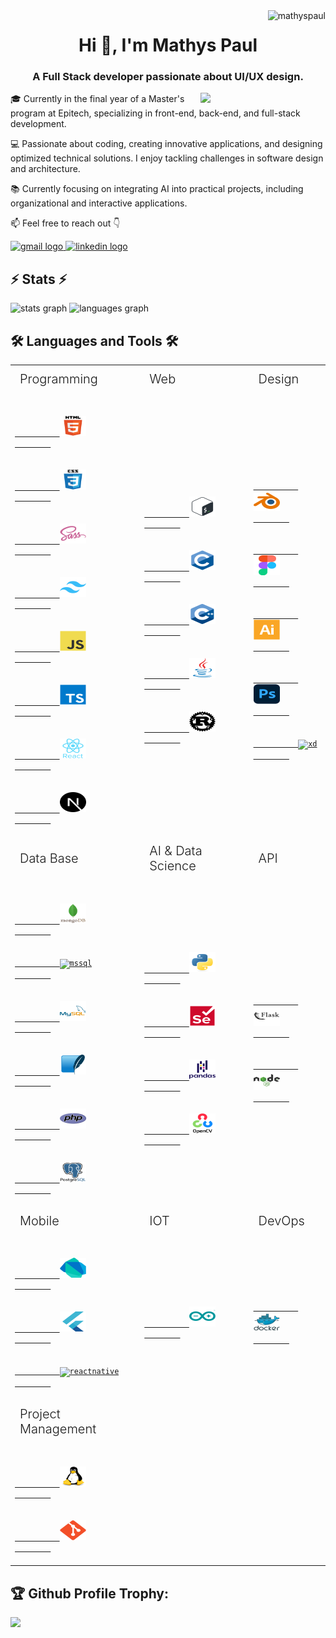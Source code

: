 <img align="right" src="https://komarev.com/ghpvc/?username=mathyspaul&label=Visitors&color=4493f8&style=flat" alt="mathyspaul" />
<h1 align="center">Hi 👋, I'm Mathys Paul</h1>
<h3 align="center">A Full Stack developer passionate about UI/UX design.</h3>

<img align='right' width="200" src="https://i.pinimg.com/originals/2a/53/65/2a53651a35816f499270d8275fd5318f.gif">

🎓 Currently in the final year of a Master's program at Epitech, specializing in front-end, back-end, and full-stack development.

💻 Passionate about coding, creating innovative applications, and designing optimized technical solutions. I enjoy tackling challenges in software design and architecture.

📚 Currently focusing on integrating AI into practical projects, including organizational and interactive applications.

📫 Feel free to reach out 👇

<a href="mailto:mathyspaul14@gmail.com" target="_blank" rel="noreferrer">
<img src="https://img.shields.io/static/v1?message=Gmail&logo=gmail&label=&color=D14836&logoColor=white&labelColor=&style=for-the-badge" height="24" alt="gmail logo"  />
</a>
<a href="https://www.linkedin.com/in/mathys-paul/" target="_blank" rel="noreferrer">
<img src="https://img.shields.io/static/v1?message=LinkedIn&logo=linkedin&label=&color=0077B5&logoColor=white&labelColor=&style=for-the-badge" height="24" alt="linkedin logo"  />
</a>

## ⚡ Stats ⚡

<img src="https://github-readme-stats.vercel.app/api?username=mathyspaul&hide_title=false&hide_rank=true&show_icons=true&include_all_commits=true&count_private=true&disable_animations=false&theme=github_dark&locale=en&hide_border=true&border_radius=0" height="200" alt="stats graph"  />
<img src="https://github-readme-stats.vercel.app/api/top-langs?username=mathyspaul&locale=en&hide_title=false&layout=compact&card_width=320&theme=github_dark&hide_border=true&border_radius=0" height="200" alt="languages graph"  />

## 🛠️ Languages and Tools 🛠️

<table>
  <tr>
    <td>
      <h4 style="margin: 8px; font-weight: 300; font-size: 1.25rem;">
			Programming
			</h4>
    </td>
    <td>
      <h4 style="margin: 8px; font-weight: 300; font-size: 1.25rem;">
			Web
			</h4>
    </td>
    <td>
      <h4 style="margin: 8px; font-weight: 300; font-size: 1.25rem;">
			Design
			</h4>
    </td>
  </tr>
  <tr>
    <td>
      <code>
        <a href="https://www.w3.org/html/" target="_blank" rel="noreferrer">
          <img src="https://raw.githubusercontent.com/devicons/devicon/master/icons/html5/html5-original-wordmark.svg" alt="html5" width="42" height="32" />
        </a>
      </code>
			&nbsp;
      <code>
        <a href="https://www.w3schools.com/css/" target="_blank" rel="noreferrer">
          <img src="https://raw.githubusercontent.com/devicons/devicon/master/icons/css3/css3-original-wordmark.svg" alt="css3" width="42" height="32" />
        </a>
      </code>
			&nbsp;
      <code>
        <a href="https://sass-lang.com" target="_blank" rel="noreferrer">
          <img src="https://raw.githubusercontent.com/devicons/devicon/master/icons/sass/sass-original.svg" alt="sass" width="42" height="32" />
        </a>
      </code>
			&nbsp;
      <code>
        <a href="https://tailwindcss.com/" target="_blank" rel="noreferrer">
          <img src="https://raw.githubusercontent.com/devicons/devicon/master/icons/tailwindcss/tailwindcss-original.svg" alt="tailwind" width="42" height="32" />
        </a>
      </code>
			&nbsp;
      <code>
        <a href="https://www.w3schools.com/js/" target="_blank" rel="noreferrer">
          <img src="https://raw.githubusercontent.com/devicons/devicon/master/icons/javascript/javascript-original.svg" alt="css3" width="42" height="32" />
        </a>
      </code>
			&nbsp;
      <code>
        <a href="https://www.typescriptlang.org/" target="_blank" rel="noreferrer">
          <img src="https://raw.githubusercontent.com/devicons/devicon/master/icons/typescript/typescript-original.svg" alt="typescript" width="42" height="32" />
        </a>
      </code>
			&nbsp;
      <code>
        <a href="https://reactjs.org/" target="_blank" rel="noreferrer">
          <img src="https://raw.githubusercontent.com/devicons/devicon/master/icons/react/react-original-wordmark.svg" alt="react" width="42" height="32" />
        </a>
      </code>
			&nbsp;
      <code>
        <a href="https://nextjs.org/" target="_blank" rel="noreferrer">
          <img src="https://raw.githubusercontent.com/devicons/devicon/master/icons/nextjs/nextjs-plain.svg" alt="nextjs" width="42" height="32" />
        </a>
      </code>
    </td>
    <td>
      <code>
        <a href="https://www.gnu.org/software/bash/" target="_blank" rel="noreferrer">
          <img src="https://raw.githubusercontent.com/devicons/devicon/master/icons/bash/bash-original.svg" alt="bash" width="42" height="32" />
        </a>
      </code>
			&nbsp;
      <code>
        <a href="https://www.cprogramming.com/" target="_blank" rel="noreferrer">
          <img src="https://raw.githubusercontent.com/devicons/devicon/master/icons/c/c-original.svg" alt="c" width="42" height="32" />
        </a>
      </code>
			&nbsp;
      <code>
        <a href="https://www.w3schools.com/cpp/" target="_blank" rel="noreferrer">
          <img src="https://raw.githubusercontent.com/devicons/devicon/master/icons/cplusplus/cplusplus-original.svg" alt="cplusplus" width="42" height="32" />
        </a>
      </code>
			&nbsp;
      <code>
        <a href="https://www.java.com" target="_blank" rel="noreferrer">
          <img src="https://raw.githubusercontent.com/devicons/devicon/master/icons/java/java-original.svg" alt="java" width="42" height="32" />
        </a>
      </code>
			&nbsp;
      <code>
        <a href="https://www.rust-lang.org" target="_blank" rel="noreferrer">
          <img src="https://raw.githubusercontent.com/devicons/devicon/master/icons/rust/rust-original.svg" alt="rust" width="42" height="32" />
        </a>
      </code>
    </td>
    <td>
      <code>
        <a href="https://www.blender.org/" target="_blank" rel="noreferrer">
          <img src="https://raw.githubusercontent.com/devicons/devicon/master/icons/blender/blender-original.svg" alt="blender" width="42" height="32" />
        </a>
      </code>
			&nbsp;
      <code>
        <a href="https://www.figma.com/" target="_blank" rel="noreferrer">
          <img src="https://raw.githubusercontent.com/devicons/devicon/master/icons/figma/figma-original.svg" alt="figma" width="42" height="32" />
        </a>
      </code>
			&nbsp;
      <code>
        <a href="https://www.adobe.com/in/products/illustrator.html" target="_blank" rel="noreferrer">
          <img src="https://raw.githubusercontent.com/devicons/devicon/master/icons/illustrator/illustrator-plain.svg" alt="illustrator" width="42" height="32" />
        </a>
      </code>
			&nbsp;
      <code>
        <a href="https://www.photoshop.com/en" target="_blank" rel="noreferrer">
          <img src="https://raw.githubusercontent.com/devicons/devicon/master/icons/photoshop/photoshop-original.svg" alt="photoshop" width="42" height="32" />
        </a>
      </code>
			&nbsp;
      <code>
        <a href="https://www.adobe.com/products/xd.html" target="_blank" rel="noreferrer">
          <img src="https://static.cdnlogo.com/logos/a/95/adobe-xd.svg" alt="xd" width="42" height="32" />
        </a>
      </code>
    </td>
  </tr>
  <tr></tr>
  <tr>
    <td>
      <h4 style="margin: 8px; font-weight: 300; font-size: 1.25rem;">
			Data Base
			</h4>
    </td>
    <td>
      <h4 style="margin: 8px; font-weight: 300; font-size: 1.25rem;">
			AI & Data Science
			</h4>
    </td>
    <td>
      <h4 style="margin: 8px; font-weight: 300; font-size: 1.25rem;">
			API
			</h4>
    </td>
  </tr>
  <tr>
    <td>
      <code>
        <a href="https://www.mongodb.com/" target="_blank" rel="noreferrer">
          <img src="https://raw.githubusercontent.com/devicons/devicon/master/icons/mongodb/mongodb-original-wordmark.svg" alt="mongodb" width="42" height="32" />
        </a>
      </code>
			&nbsp;
      <code>
        <a href="https://www.microsoft.com/en-us/sql-server" target="_blank" rel="noreferrer">
          <img src="https://www.svgrepo.com/show/303229/microsoft-sql-server-logo.svg" alt="mssql" width="42" height="32" />
        </a>
      </code>
			&nbsp;
      <code>
        <a href="https://www.mysql.com/" target="_blank" rel="noreferrer">
          <img src="https://raw.githubusercontent.com/devicons/devicon/master/icons/mysql/mysql-original-wordmark.svg" alt="mysql" width="42" height="32" />
        </a>
      </code>
			&nbsp;
      <code>
        <a href="https://www.sqlite.org/" target="_blank" rel="noreferrer">
          <img src="https://raw.githubusercontent.com/devicons/devicon/master/icons/sqlite/sqlite-original.svg" alt="sqlite" width="42" height="32" />
        </a>
      </code>
			&nbsp;
      <code>
        <a href="https://www.php.net" target="_blank" rel="noreferrer">
          <img src="https://raw.githubusercontent.com/devicons/devicon/master/icons/php/php-original.svg" alt="php" width="42" height="32" />
        </a>
      </code>
			&nbsp;
      <code>
        <a href="https://www.postgresql.org" target="_blank" rel="noreferrer">
          <img src="https://raw.githubusercontent.com/devicons/devicon/master/icons/postgresql/postgresql-original-wordmark.svg" alt="postgresql" width="42" height="32" />
        </a>
      </code>
    </td>
    <td>
      <code>
        <a href="https://www.python.org" target="_blank" rel="noreferrer">
          <img src="https://raw.githubusercontent.com/devicons/devicon/master/icons/python/python-original.svg" alt="python" width="42" height="32" />
        </a>
      </code>
			&nbsp;
      <code>
        <a href="https://www.selenium.dev" target="_blank" rel="noreferrer">
          <img src="https://raw.githubusercontent.com/devicons/devicon/master/icons/selenium/selenium-original.svg" alt="selenium" width="42" height="32" />
        </a>
      </code>
			&nbsp;
      <code>
        <a href="https://pandas.pydata.org/" target="_blank" rel="noreferrer">
          <img src="https://raw.githubusercontent.com/devicons/devicon/master/icons/pandas/pandas-original-wordmark.svg" alt="pandas" width="42" height="32" />
        </a>
      </code>
			&nbsp;
      <code>
        <a href="https://opencv.org/" target="_blank" rel="noreferrer">
          <img src="https://raw.githubusercontent.com/devicons/devicon/master/icons/opencv/opencv-original-wordmark.svg" alt="opencv" width="42" height="32" />
        </a>
      </code>
    </td>
    <td>
      <code>
        <a href="https://flask.palletsprojects.com/" target="_blank" rel="noreferrer">
          <img src="https://raw.githubusercontent.com/devicons/devicon/master/icons/flask/flask-original-wordmark.svg" alt="flask" width="42" height="32" />
        </a>
      </code>
			&nbsp;
      <code>
        <a href="https://nodejs.org" target="_blank" rel="noreferrer">
          <img src="https://raw.githubusercontent.com/devicons/devicon/master/icons/nodejs/nodejs-original-wordmark.svg" alt="nodejs" width="42" height="32" />
        </a>
      </code>
    </td>
  </tr>
  <tr></tr>
  <tr>
    <td>
      <h4 style="margin: 8px; font-weight: 300; font-size: 1.25rem;">
			Mobile
			</h4>
    </td>
    <td>
      <h4 style="margin: 8px; font-weight: 300; font-size: 1.25rem;">
			IOT
			</h4>
    </td>
    <td>
      <h4 style="margin: 8px; font-weight: 300; font-size: 1.25rem;">
			DevOps
			</h4>
    </td>
  </tr>
  <tr>
    <td>
      <code>
        <a href="https://dart.dev" target="_blank" rel="noreferrer">
          <img src="https://raw.githubusercontent.com/devicons/devicon/master/icons/dart/dart-original.svg" alt="dart" width="42" height="32" />
        </a>
      </code>
			&nbsp;
      <code>
        <a href="https://flutter.dev" target="_blank" rel="noreferrer">
          <img src="https://raw.githubusercontent.com/devicons/devicon/master/icons/flutter/flutter-original.svg" alt="flutter" width="42" height="32" />
        </a>
      </code>
			&nbsp;
      <code>
        <a href="https://reactnative.dev/" target="_blank" rel="noreferrer">
          <img src="https://cdn.worldvectorlogo.com/logos/react-native-1.svg" alt="reactnative" width="42" height="32" />
        </a>
      </code>
    </td>
    <td>
      <code>
        <a href="https://www.arduino.cc/" target="_blank" rel="noreferrer">
          <img src="https://raw.githubusercontent.com/devicons/devicon/master/icons/arduino/arduino-original.svg" alt="arduino" width="42" height="32" />
        </a>
      </code>
    </td>
    <td>
      <code>
        <a href="https://www.docker.com/" target="_blank" rel="noreferrer">
          <img src="https://raw.githubusercontent.com/devicons/devicon/master/icons/docker/docker-original-wordmark.svg" alt="docker" width="42" height="32" />
        </a>
      </code>
    </td>
  </tr>
  <tr></tr>
  <tr>
    <td>
      <h4 style="margin: 8px; font-weight: 300; font-size: 1.25rem;">
			Project Management
			</h4>
    </td>
  </tr>
  <tr>
    <td>
      <code>
        <a href="https://www.linux.org/" target="_blank" rel="noreferrer">
          <img src="https://raw.githubusercontent.com/devicons/devicon/master/icons/linux/linux-original.svg" alt="linux" width="42" height="32" />
        </a>
      </code>
			&nbsp;
      <code>
        <a href="https://git-scm.com/" target="_blank" rel="noreferrer">
          <img src="https://raw.githubusercontent.com/devicons/devicon/master/icons/git/git-original.svg" alt="git" width="42" height="32" />
        </a>
      </code>
    </td>
  </tr>
</table>

## 🏆 Github Profile Trophy:

<img height="420px" src="https://github-profile-trophy.vercel.app/?username=mathysPaul&column=4&margin-w=8&margin-h=8&theme=onestar"/>
